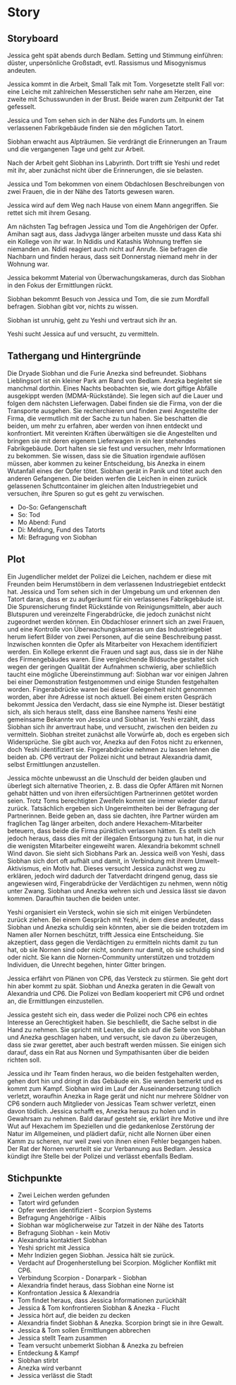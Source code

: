 # Story

## Storyboard

Jessica geht spät abends durch Bedlam. Setting und Stimmung einführen: düster,
unpersönliche Großstadt, evtl. Rassismus und Misogynismus andeuten.

Jessica kommt in die Arbeit, Small Talk mit Tom. Vorgesetzte stellt Fall vor: eine
Leiche mit zahlreichen Messerstichen sehr nahe am Herzen, eine zweite mit Schusswunden
in der Brust. Beide waren zum Zeitpunkt der Tat gefesselt. 

Jessica und Tom sehen sich in der Nähe des Fundorts um. In einem verlassenen
Fabrikgebäude finden sie den möglichen Tatort. 

Siobhan erwacht aus Alpträumen. Sie verdrängt die Erinnerungen an Traum und die
vergangenen Tage und geht zur Arbeit.

Nach der Arbeit geht Siobhan ins Labyrinth. Dort trifft sie Yeshi und redet mit ihr,
aber zunächst nicht über die Erinnerungen, die sie belasten.

Jessica und Tom bekommen von einem Obdachlosen Beschreibungen von zwei Frauen, die in
der Nähe des Tatorts gewesen waren. 

Jessica wird auf dem Weg nach Hause von einem Mann angegriffen. Sie rettet sich mit
ihrem Gesang.

Am nächsten Tag befragen Jessica und Tom die Angehörigen der Opfer. Amihan sagt aus,
dass Jadvyga länger arbeiten musste und dass Kata shi ein Kollege von ihr war. In Ndidis
und Katashis Wohnung treffen sie niemanden an. Ndidi reagiert auch nicht auf Anrufe. Sie
befragen die Nachbarn und finden heraus, dass seit Donnerstag niemand mehr in der
Wohnung war.

Jessica bekommt Material von Überwachungskameras, durch das Siobhan in den Fokus der
Ermittlungen rückt.

Siobhan bekommt Besuch von Jessica und Tom, die sie zum Mordfall befragen. Siobhan gibt
vor, nichts zu wissen.

Siobhan ist unruhig, geht zu Yeshi und vertraut sich ihr an.

Yeshi sucht Jessica auf und versucht, zu vermitteln. 

## Tathergang und Hintergründe

Die Dryade Siobhan und die Furie Anezka sind befreundet. Siobhans Lieblingsort ist ein
kleiner Park am Rand von Bedlam. Anezka begleitet sie manchmal dorthin. Eines Nachts
beobachten sie, wie dort giftige Abfälle ausgekippt werden (MDMA-Rückstände). Sie legen
sich auf die Lauer und folgen dem nächsten Lieferwagen. Dabei finden sie die Firma, von
der die Transporte ausgehen. Sie recherchieren und finden zwei Angestellte der Firma,
die vermutlich mit der Sache zu tun haben. Sie beschatten die beiden, um mehr zu
erfahren, aber werden von ihnen entdeckt und konfrontiert. Mit vereinten Kräften
überwältigen sie die Angestellten und bringen sie mit deren eigenem Lieferwagen in ein
leer stehendes Fabrikgebäude. Dort halten sie sie fest und versuchen, mehr Informationen
zu bekommen. Sie wissen, dass sie die Situation irgendwie auflösen müssen, aber kommen
zu keiner Entscheidung, bis Anezka in einem Wutanfall eines der Opfer tötet. Siobhan
gerät in Panik und tötet auch den anderen Gefangenen. Die beiden werfen die Leichen in
einen zurück gelassenen Schuttcontainer im gleichen alten Industriegebiet und versuchen,
ihre Spuren so gut es geht zu verwischen. 

- Do-So: Gefangenschaft
- So: Tod
- Mo Abend: Fund
- Di: Meldung, Fund des Tatorts
- Mi: Befragung von Siobhan 

## Plot 

Ein Jugendlicher meldet der Polizei die Leichen, nachdem er diese mit Freunden beim
Herumstöbern in dem verlassenen Industriegebiet entdeckt hat. Jessica und Tom sehen sich
in der Umgebung um und erkennen den Tatort daran, dass er zu aufgeräumt für ein
verlassenes Fabrikgebäude ist. Die Spurensicherung findet Rückstände von
Reinigungsmitteln, aber auch Blutspuren und vereinzelte Fingerabdrücke, die jedoch
zunächst nicht zugeordnet werden können. Ein Obdachloser erinnert sich an zwei Frauen,
und eine Kontrolle von Überwachungskameras um das Industriegebiet herum liefert Bilder
von zwei Personen, auf die seine Beschreibung passt. Inzwischen konnten die Opfer als
Mitarbeiter von Hexachem identifiziert werden. Ein Kollege erkennt die Frauen und sagt
aus, dass sie in der Nähe des Firmengebäudes waren. Eine vergleichende Bildsuche
gestaltet sich wegen der geringen Qualität der Aufnahmen schwierig, aber schließlich
taucht eine mögliche Übereinstimmung auf: Siobhan war vor einigen Jahren bei einer
Demonstration festgenommen und einige Stunden festgehalten worden. Fingerabdrücke waren
bei dieser Gelegenheit nicht genommen worden, aber ihre Adresse ist noch aktuell. Bei
einem ersten Gespräch bekommt Jessica den Verdacht, dass sie eine Nymphe ist. Dieser
bestätigt sich, als sich heraus stellt, dass eine Banshee namens Yeshi eine gemeinsame
Bekannte von Jessica und Siobhan ist. Yeshi erzählt, dass Siobhan sich ihr anvertraut
habe, und versucht, zwischen den beiden zu vermitteln. Siobhan streitet zunächst alle
Vorwürfe ab, doch es ergeben sich Widersprüche. Sie gibt auch vor, Anezka auf den Fotos
nicht zu erkennen, doch Yeshi identifiziert sie. Fingerabdrücke nehmen zu lassen lehnen
die beiden ab. CP6 vertraut der Polizei nicht und betraut Alexandria damit, selbst
Ermittlungen anzustellen. 

Jessica möchte unbewusst an die Unschuld der beiden glauben und überlegt sich
alternative Theorien, z. B. dass die Opfer Affären mit Nornen gehabt hätten und von
ihren eifersüchtigen Partnerinnen getötet worden seien. Trotz Toms berechtigten Zweifeln
kommt sie immer wieder darauf zurück. Tatsächlich ergeben sich Ungereimtheiten bei der
Befragung der Partnerinnen. Beide geben an, dass sie dachten, ihre Partner würden am
fraglichen Tag länger arbeiten, doch andere Hexachem-Mitarbeiter beteuern, dass beide
die Firma pünktlich verlassen hätten. Es stellt sich jedoch heraus, dass dies mit der
illegalen Entsorgung zu tun hat, in die nur die wenigsten Mitarbeiter eingeweiht waren.
Alexandria bekommt schnell Wind davon. Sie sieht sich Siobhans Park an. Jessica weiß von
Yeshi, dass Siobhan sich dort oft aufhält und damit, in Verbindung mit ihrem
Umwelt-Aktivismus, ein Motiv hat. Dieses versucht Jessica zunächst weg zu erklären,
jedoch wird dadurch der Tatverdacht dringend genug, dass sie angewiesen wird,
Fingerabdrücke der Verdächtigen zu nehmen, wenn nötig unter Zwang. Siobhan und Anezka
wehren sich und Jessica lässt sie davon kommen. Daraufhin tauchen die beiden unter. 

Yeshi organisiert ein Versteck, wohin sie sich mit einigen Verbündeten zurück ziehen.
Bei einem Gespräch mit Yeshi, in dem diese andeutet, dass Siobhan und Anezka schuldig
sein könnten, aber sie die beiden trotzdem im Namen aller Nornen beschützt, trifft
Jessica eine Entscheidung. Sie akzeptiert, dass gegen die Verdächtigen zu ermitteln
nichts damit zu tun hat, ob sie Nornen sind oder nicht, sondern nur damit, ob sie
schuldig sind oder nicht. Sie kann die Nornen-Community unterstützen und trotzdem
Individuen, die Unrecht begehen, hinter Gitter bringen.

Jessica erfährt von Plänen von CP6, das Versteck zu stürmen. Sie geht dort hin aber
kommt zu spät. Siobhan und Anezka geraten in die Gewalt von Alexandria und CP6. Die
Polizei von Bedlam kooperiert mit CP6 und ordnet an, die Ermittlungen einzustellen.

Jessica gesteht sich ein, dass weder die Polizei noch CP6 ein echtes Interesse an
Gerechtigkeit haben. Sie beschließt, die Sache selbst in die Hand zu nehmen. Sie spricht
mit Leuten, die sich auf die Seite von Siobhan und Anezka geschlagen haben, und
versucht, sie davon zu überzeugen, dass sie zwar gerettet, aber auch bestraft werden
müssen. Sie einigen sich darauf, dass ein Rat aus Nornen und Sympathisanten über die
beiden richten soll.

Jessica und ihr Team finden heraus, wo die beiden festgehalten werden, gehen dort hin
und dringt in das Gebäude ein. Sie werden bemerkt und es kommt zum Kampf. Siobhan wird
im Lauf der Auseinandersetzung tödlich verletzt, woraufhin Anezka in Rage gerät und
nicht nur mehrere Söldner von CP6 sondern auch Mitglieder von Jessicas Team schwer
verletzt, einen davon tödlich. Jessica schafft es, Anezka heraus zu holen und in
Gewahrsam zu nehmen. Bald darauf gesteht sie, erklärt ihre Motive und ihre Wut auf
Hexachem im Speziellen und die gedankenlose Zerstörung der Natur im Allgemeinen, und
plädiert dafür, nicht alle Nornen über einen Kamm zu scheren, nur weil zwei von ihnen
einen Fehler begangen haben. Der Rat der Nornen verurteilt sie zur Verbannung aus
Bedlam. Jessica kündigt ihre Stelle bei der Polizei und verlässt ebenfalls Bedlam.

## Stichpunkte

* Zwei Leichen werden gefunden
* Tatort wird gefunden
* Opfer werden identifiziert - Scorpion Systems
* Befragung Angehörige - Alibis
* Siobhan war möglicherweise zur Tatzeit in der Nähe des Tatorts
* Befragung Siobhan - kein Motiv
* Alexandria kontaktiert Siobhan
* Yeshi spricht mit Jessica
* Mehr Indizien gegen Siobhan. Jessica hält sie zurück.
* Verdacht auf Drogenherstellung bei Scorpion. Möglicher Konflikt mit CP6.
* Verbindung Scorpion - Donarpark - Siobhan
* Alexandria findet heraus, dass Siobhan eine Norne ist
* Konfrontation Jessica & Alexandria
* Tom findet heraus, dass Jessica Informationen zurückhält
* Jessica & Tom konfrontieren Siobhan & Anezka - Flucht
* Jessica hört auf, die beiden zu decken
* Alexandria findet Siobhan & Anezka. Scorpion bringt sie in ihre Gewalt.
* Jessica & Tom sollen Ermittlungen abbrechen
* Jessica stellt Team zusammen
* Team versucht unbemerkt Siobhan & Anezka zu befreien
* Entdeckung & Kampf
* Siobhan stirbt
* Anezka wird verbannt
* Jessica verlässt die Stadt
